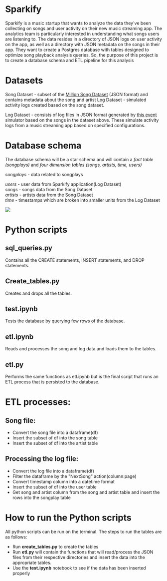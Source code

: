 # Sparkify
Sparkify is a music startup that wants to analyze the data they've been collecting on songs and user activity on their new music streaming app. The analytics team is particularly interested in understanding what songs users are listening to. The data resides in a directory of JSON logs on user activity on the app, as well as a directory with JSON metadata on the songs in their app. They want to create a Postgres database with tables designed to optimize song playback analysis queries. So, the purpose of this project is to create a database schema and ETL pipeline for this analysis
# Datasets
Song Dataset - subset of the [Million Song Dataset](http://millionsongdataset.com) (JSON format) and contains metadata about the song and artist Log Dataset - simulated activity logs created based on the song dataset.

Log Dataset - consists of log files in JSON format generated by [this event](https://github.com/Interana/eventsim) simulator based on the songs in the dataset above. These simulate activity logs from a music streaming app based on specified configurations.
# Database schema
The database schema will be a star schema and will contain a *fact table (songplays)* and *four dimension tables (songs, artists, time, users)*

*songplays* - data related to songplays

*users* - user data from Sparkify application(Log Dataset)  
*songs* - songs data from the Song Dataset  
*artists* - artists data from the Song Dataset  
*time* - timestamps which are broken into smaller units from the Log Dataset 

![](https://c.radikal.ru/c12/2012/72/27a1933edde3.jpg)

# Python scripts
## sql_queries.py
Contains all the CREATE statements, INSERT statements, and DROP statements.

## Create_tables.py
Creates and drops all the tables.

## test.ipynb
Tests the database by querying few rows of the database.

## etl.ipynb
Reads and processes the song and log data and loads them to the tables.

## etl.py
Performs the same functions as etl.ipynb but is the final script that runs an ETL process that is persisted to the database.

# ETL processes:

## Song file:

- Convert the song file into a dataframe(df)
- Insert the subset of df into the song table
- Insert the subset of df into the artist table

## Processing the log file:

- Convert the log file into a dataframe(df)
- Filter the dataframe by the "NextSong" action(column:page)
- Convert timestamp column into a datetime format
- Insert the subset of df into the user table
- Get song and artist column from the song and artist table and insert the rows into the songplay table

# How to run the Python scripts
All python scripts can be run on the terminal. The steps to run the tables are as follows:
- Run **create_tables.py** to create the tables
- Run **etl.py** will contain the functions that will read/process the JSON files from their respective directories and insert the data into the appropriate tables.
- Use the **test.ipynb** notebook to see if the data has been inserted properly
